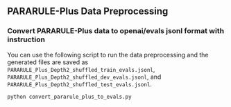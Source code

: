 ## PARARULE-Plus Data Preprocessing
### Convert PARARULE-Plus data to openai/evals jsonl format with instruction
You can use the following script to run the data preprocessing and the generated files are saved as `PARARULE_Plus_Depth2_shuffled_train_evals.jsonl`, `PARARULE_Plus_Depth2_shuffled_dev_evals.jsonl`, and `PARARULE_Plus_Depth2_shuffled_test_evals.jsonl`.
~~~bash
python convert_pararule_plus_to_evals.py
~~~